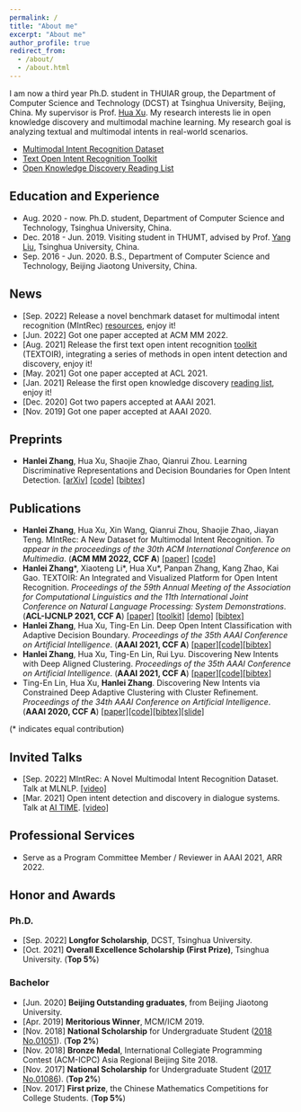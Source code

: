 ```yaml
---
permalink: /
title: "About me"
excerpt: "About me"
author_profile: true
redirect_from: 
  - /about/
  - /about.html
---
```


I am now a third year Ph.D. student in THUIAR group, the Department of Computer Science and Technology (DCST) at Tsinghua University, Beijing, China. My supervisor is Prof. [Hua Xu](https://thu-xuhua.github.io/). My research interests lie in open knowledge discovery and multimodal machine learning. My research goal is analyzing textual and multimodal intents in real-world scenarios.

* [Multimodal Intent Recognition Dataset](https://github.com/thuiar/MIntRec)
* [Text Open Intent Recognition Toolkit](https://github.com/thuiar/TEXTOIR)
* [Open Knowledge Discovery Reading List](https://github.com/thuiar/OKD-Reading-List)

## Education and Experience
* Aug. 2020 - now. Ph.D. student, Department of Computer Science and Technology, Tsinghua University, China.
* Dec. 2018 - Jun. 2019. Visiting student in THUMT, advised by Prof. [Yang Liu](http://nlp.csai.tsinghua.edu.cn/~ly/), Tsinghua University, China.
* Sep. 2016 - Jun. 2020. B.S., Department of Computer Science and Technology, Beijing Jiaotong University, China.

## News
* [Sep. 2022] Release a novel benchmark dataset for multimodal intent recognition (MIntRec) [resources](https://github.com/thuiar/MIntRec), enjoy it!
* [Jun. 2022] Got one paper accepted at ACM MM 2022. 
* [Aug. 2021] Release the first text open intent recognition [toolkit](https://github.com/thuiar/TEXTOIR) (TEXTOIR), integrating a series of methods in open intent detection and discovery, enjoy it!
* [May. 2021] Got one paper accepted at ACL 2021.
* [Jan. 2021] Release the first open knowledge discovery [reading list](https://github.com/thuiar/OKD-Reading-List), enjoy it!
* [Dec. 2020] Got two papers accepted at AAAI 2021.
* [Nov. 2019] Got one paper accepted at AAAI 2020.

## Preprints

* <strong>Hanlei Zhang</strong>, Hua Xu, Shaojie Zhao, Qianrui Zhou. Learning Discriminative Representations and Decision Boundaries for Open Intent Detection. [[arXiv]](https://arxiv.org/pdf/2203.05823.pdf) [[code]](https://github.com/thuiar/TEXTOIR) [[bibtex]](/files/Preprints/DA-ADB.bib)

## Publications

* <strong>Hanlei Zhang</strong>, Hua Xu, Xin Wang, Qianrui Zhou, Shaojie Zhao, Jiayan Teng. MIntRec: A New Dataset for Multimodal Intent Recognition. <i>To appear in the proceedings of the 30th ACM International Conference on Multimedia</i>. (<strong>ACM MM 2022, CCF A</strong>) [[paper]](https://arxiv.org/pdf/2209.04355.pdf) [[code]](https://github.com/thuiar/MIntRec)
* <strong>Hanlei Zhang</strong>\*, Xiaoteng Li\*, Hua Xu\*, Panpan Zhang, Kang Zhao, Kai Gao. TEXTOIR: An Integrated and Visualized Platform for Open Intent Recognition. <i>Proceedings of the 59th Annual Meeting of the Association for Computational Linguistics and the 11th International Joint Conference on Natural Language Processing: System Demonstrations</i>. (<strong>ACL-IJCNLP 2021, CCF A</strong>)  [[paper]](https://aclanthology.org/2021.acl-demo.20.pdf) [[toolkit]](https://github.com/thuiar/TEXTOIR) [[demo]](https://github.com/thuiar/TEXTOIR-DEMO) [[bibtex]](/files/ACL21-TEXTOIR/TEXTOIR.bib)
* <strong>Hanlei Zhang</strong>, Hua Xu, Ting-En Lin. Deep Open Intent Classification with Adaptive Decision Boundary. <i>Proceedings of the 35th AAAI Conference on Artificial Intelligence</i>. (<strong>AAAI 2021, CCF A</strong>)  [[paper]](https://arxiv.org/pdf/2012.10209.pdf)[[code]](https://github.com/thuiar/Adaptive-Decision-Boundary)[[bibtex]](/files/AAAI21-ADB/ADB.bib)
* <strong>Hanlei Zhang</strong>, Hua Xu, Ting-En Lin, Rui Lyu. Discovering New Intents with Deep Aligned Clustering. <i>Proceedings of the 35th AAAI Conference on Artificial Intelligence</i>. (<strong>AAAI 2021, CCF A</strong>)  [[paper]](https://arxiv.org/pdf/2012.08987.pdf)[[code]](https://github.com/thuiar/DeepAligned-Clustering)[[bibtex]](/files/AAAI21-DeepAligned/DeepAligned.bib)
* Ting-En Lin, Hua Xu, <strong>Hanlei Zhang</strong>. Discovering New Intents via Constrained Deep Adaptive Clustering with Cluster Refinement. <i>Proceedings of the 34th AAAI Conference on Artificial Intelligence</i>. (<strong>AAAI 2020, CCF A</strong>) [[paper]](https://arxiv.org/pdf/1911.08891.pdf)[[code]](https://github.com/thuiar/CDAC-plus)[[bibtex]](/files/AAAI20-CDAC+/CDAC+.bib)[[slide]](/files/AAAI20-CDAC+/slices.pdf)

(\* indicates equal contribution)

## Invited Talks

* [Sep. 2022] MIntRec: A Novel Multimodal Intent Recognition Dataset. Talk at MLNLP. [[video]](https://www.bilibili.com/video/BV1DD4y1v77N/)
* [Mar. 2021] Open intent detection and discovery in dialogue systems. Talk at [AI TIME](http://www.aitime.cn/). [[video]](https://www.bilibili.com/video/av247223757/)


## Professional Services

* Serve as a Program Committee Member / Reviewer in AAAI 2021, ARR 2022. 

## Honor and Awards

### Ph.D.

* [Sep. 2022] <strong>Longfor Scholarship</strong>, DCST, Tsinghua University.
* [Oct. 2021] <strong>Overall Excellence Scholarship (First Prize)</strong>, Tsinghua University. (**Top 5%**)

### Bachelor
* [Jun. 2020] <strong>Beijing Outstanding graduates</strong>, from Beijing Jiaotong University. 
* [Apr. 2019] <strong>Meritorious Winner</strong>, MCM/ICM 2019.
* [Nov. 2018] <strong>National Scholarship</strong> for Undergraduate Student ([2018 No.01051](http://www.moe.gov.cn/srcsite/A05/s7505/201811/t20181114_354826.html)). (**Top 2%**)
* [Nov. 2018] <strong>Bronze Medal</strong>, International Collegiate Programming Contest (ACM-ICPC) Asia Regional Beijing Site 2018. 
* [Nov. 2017] <strong>National Scholarship</strong> for Undergraduate Student ([2017 No.01086](http://www.moe.gov.cn/srcsite/A05/s7505/201711/t20171108_318697.html)). (**Top 2%**)
* [Nov. 2017] <strong>First prize</strong>, the Chinese Mathematics Competitions for College Students. (**Top 5%**)

&nbsp;&nbsp;&nbsp;&nbsp;&nbsp;&nbsp;&nbsp;&nbsp;
<script type='text/javascript' id='clustrmaps' src='//cdn.clustrmaps.com/map_v2.js?cl=ffffff&w=350&t=tt&d=6oKT70Jy08qPF_EXR7PXexVX1X5I8S5uiTIntTb87ic&cmo=ff5353&cmn=ff5353'></script>
